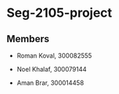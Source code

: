 # Seg-2105-project

## Members

- Roman Koval, 300082555

- Noel Khalaf, 300079144

- Aman Brar, 300014458
